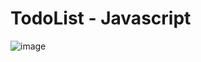 # TodoList - Javascript

![image](https://github.com/CheickLa/TodoList/assets/92098641/e2cdadce-249d-41ab-867d-1671892d6a07)
